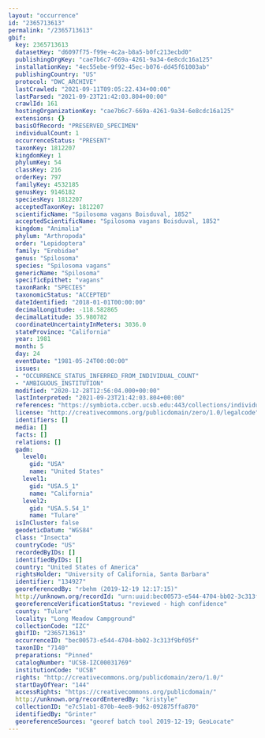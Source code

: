 ```yaml
---
layout: "occurrence"
id: "2365713613"
permalink: "/2365713613"
gbif:
  key: 2365713613
  datasetKey: "d6097f75-f99e-4c2a-b8a5-b0fc213ecbd0"
  publishingOrgKey: "cae7b6c7-669a-4261-9a34-6e8cdc16a125"
  installationKey: "4ec55ebe-9f92-45ec-b076-dd45f61003ab"
  publishingCountry: "US"
  protocol: "DWC_ARCHIVE"
  lastCrawled: "2021-09-11T09:05:22.434+00:00"
  lastParsed: "2021-09-23T21:42:03.804+00:00"
  crawlId: 161
  hostingOrganizationKey: "cae7b6c7-669a-4261-9a34-6e8cdc16a125"
  extensions: {}
  basisOfRecord: "PRESERVED_SPECIMEN"
  individualCount: 1
  occurrenceStatus: "PRESENT"
  taxonKey: 1812207
  kingdomKey: 1
  phylumKey: 54
  classKey: 216
  orderKey: 797
  familyKey: 4532185
  genusKey: 9146182
  speciesKey: 1812207
  acceptedTaxonKey: 1812207
  scientificName: "Spilosoma vagans Boisduval, 1852"
  acceptedScientificName: "Spilosoma vagans Boisduval, 1852"
  kingdom: "Animalia"
  phylum: "Arthropoda"
  order: "Lepidoptera"
  family: "Erebidae"
  genus: "Spilosoma"
  species: "Spilosoma vagans"
  genericName: "Spilosoma"
  specificEpithet: "vagans"
  taxonRank: "SPECIES"
  taxonomicStatus: "ACCEPTED"
  dateIdentified: "2018-01-01T00:00:00"
  decimalLongitude: -118.582865
  decimalLatitude: 35.980782
  coordinateUncertaintyInMeters: 3036.0
  stateProvince: "California"
  year: 1981
  month: 5
  day: 24
  eventDate: "1981-05-24T00:00:00"
  issues:
  - "OCCURRENCE_STATUS_INFERRED_FROM_INDIVIDUAL_COUNT"
  - "AMBIGUOUS_INSTITUTION"
  modified: "2020-12-28T12:56:04.000+00:00"
  lastInterpreted: "2021-09-23T21:42:03.804+00:00"
  references: "https://symbiota.ccber.ucsb.edu:443/collections/individual/index.php?occid=134927"
  license: "http://creativecommons.org/publicdomain/zero/1.0/legalcode"
  identifiers: []
  media: []
  facts: []
  relations: []
  gadm:
    level0:
      gid: "USA"
      name: "United States"
    level1:
      gid: "USA.5_1"
      name: "California"
    level2:
      gid: "USA.5.54_1"
      name: "Tulare"
  isInCluster: false
  geodeticDatum: "WGS84"
  class: "Insecta"
  countryCode: "US"
  recordedByIDs: []
  identifiedByIDs: []
  country: "United States of America"
  rightsHolder: "University of California, Santa Barbara"
  identifier: "134927"
  georeferencedBy: "rbehm (2019-12-19 12:17:15)"
  http://unknown.org/recordId: "urn:uuid:bec00573-e544-4704-bb02-3c313f9bf05f"
  georeferenceVerificationStatus: "reviewed - high confidence"
  county: "Tulare"
  locality: "Long Meadow Campground"
  collectionCode: "IZC"
  gbifID: "2365713613"
  occurrenceID: "bec00573-e544-4704-bb02-3c313f9bf05f"
  taxonID: "7140"
  preparations: "Pinned"
  catalogNumber: "UCSB-IZC00031769"
  institutionCode: "UCSB"
  rights: "http://creativecommons.org/publicdomain/zero/1.0/"
  startDayOfYear: "144"
  accessRights: "https://creativecommons.org/publicdomain/"
  http://unknown.org/recordEnteredBy: "kristyle"
  collectionID: "e7c51ab1-870b-4ee8-9d62-092875ffa870"
  identifiedBy: "Grinter"
  georeferenceSources: "georef batch tool 2019-12-19; GeoLocate"
---
```

